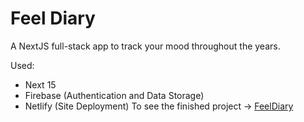 # Feel Diary
A NextJS full-stack app to track your mood throughout the years.

Used: 
- Next 15
- Firebase (Authentication and Data Storage)
- Netlify (Site Deployment)
To see the finished project -> [FeelDiary](https://feeldiary.netlify.app)
